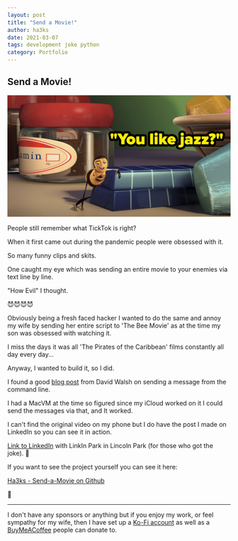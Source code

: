 ```yaml
---
layout: post
title: "Send a Movie!"
author: ha3ks
date: 2021-03-07
tags: development joke python
category: Portfolio
---
```


## Send a Movie!

[![1](/assets/blog/SendAMovie/1.jpg)](/assets/blog/SendAMovie/1.jpg)

People still remember what TickTok is right?

When it first came out during the pandemic people were obsessed with it.

So many funny clips and skits.

One caught my eye which was sending an entire movie to your enemies via text line by line.

"How Evil" I thought.

😈😈😈😈

Obviously being a fresh faced hacker I wanted to do the same and annoy my wife by sending her entire script to 'The Bee Movie' as at the time my son was obsessed with watching it.

I miss the days it was all 'The Pirates of the Caribbean' films constantly all day every day...

Anyway, I wanted to build it, so I did.

I found a good [blog post](https://davidwalsh.name/how-to-send-an-imessage-from-command-line) from David Walsh on sending a message from the command line.

I had a MacVM at the time so figured since my iCloud worked on it I could send the messages via that, and It worked.

I can't find the original video on my phone but I do have the post I made on LinkedIn so you can see it in action.

[Link to LinkedIn](https://www.linkedin.com/posts/ha3ks_hacker-ios-beemovie-activity-6773191834467405824-lVOy) with LinkIn Park in Lincoln Park (for those who got the joke). 🤩


If you want to see the project yourself you can see it here:

[Ha3ks - Send-a-Movie on Github](https://github.com/ha3ks/Send-a-Movie)


🤙

-------

I don't have any sponsors or anything but if you enjoy my work, or feel sympathy for my wife, then I have set up a [Ko-Fi account](https://ko-fi.com/ha3ks) as well as a [BuyMeACoffee](https://www.buymeacoffee.com/ha3ks) people can donate to.